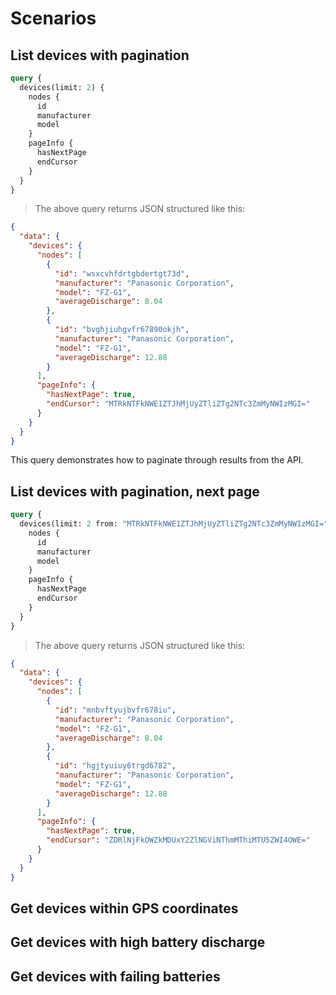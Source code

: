 
# Scenarios
## List devices with pagination
```graphql
query {
  devices(limit: 2) {
    nodes {
      id
      manufacturer
      model
    }
    pageInfo {
      hasNextPage
      endCursor
    }
  }
}
```

> The above query returns JSON structured like this:

```json
{
  "data": {
    "devices": {
      "nodes": [
        {
          "id": "wsxcvhfdrtgbdertgt73d",
          "manufacturer": "Panasonic Corporation",
          "model": "FZ-G1",
          "averageDischarge": 8.04
        },
        {
          "id": "bvghjiuhgvfr67890okjh",
          "manufacturer": "Panasonic Corporation",
          "model": "FZ-G1",
          "averageDischarge": 12.88
        }
      ],
      "pageInfo": {
        "hasNextPage": true,
        "endCursor": "MTRkNTFkNWE1ZTJhMjUyZTliZTg2NTc3ZmMyNWIzMGI="
      }
    }
  }
}
```

This query demonstrates how to paginate through results from the API.

## List devices with pagination, next page
```graphql
query {
  devices(limit: 2 from: "MTRkNTFkNWE1ZTJhMjUyZTliZTg2NTc3ZmMyNWIzMGI=") {
    nodes {
      id
      manufacturer
      model
    }
    pageInfo {
      hasNextPage
      endCursor
    }
  }
}
```

> The above query returns JSON structured like this:

```json
{
  "data": {
    "devices": {
      "nodes": [
        {
          "id": "mnbvftyujbvfr678iu",
          "manufacturer": "Panasonic Corporation",
          "model": "FZ-G1",
          "averageDischarge": 8.04
        },
        {
          "id": "hgjtyuiuy6trgd6782",
          "manufacturer": "Panasonic Corporation",
          "model": "FZ-G1",
          "averageDischarge": 12.88
        }
      ],
      "pageInfo": {
        "hasNextPage": true,
        "endCursor": "ZDRlNjFkOWZkMDUxY2ZlNGViNThmMThiMTU5ZWI4OWE="
      }
    }
  }
}
```

## Get devices within GPS coordinates

## Get devices with high battery discharge

## Get devices with failing batteries
